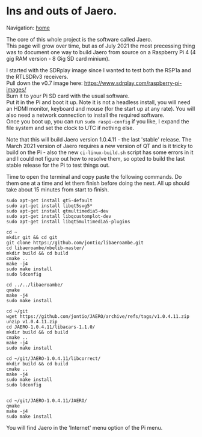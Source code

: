 # Ins and outs of Jaero.   
   
Navigation: [home](README.md)  

The core of this whole project is the software called Jaero.  
This page will grow over time, but as of July 2021 the most precessing thing was to document one way to build Jaero from source on a Raspberry Pi 4 (4 gig RAM version - 8 Gig SD card minium).   
    
I started with the SDRplay image since I wanted to test both the RSP1a and the RTLSDRv3 receivers.    
Pull down the v0.7 image here: <https://www.sdrplay.com/raspberry-pi-images/>  
Burn it to your Pi SD card with the usual software.   
Put it in the Pi and boot it up. Note it is not a headless install, you will need an HDMI monitor, keyboard and mouse (for the start up at any rate). You will also need a network connection to install the required software.   
Once you boot up, you can run ```sudo raspi-config``` if you like, I expand the file system and set the clock to UTC if nothing else.    

Note that this will build Jaero version 1.0.4.11 - the last 'stable' release. The March 2021 version of Jaero requires a new version of QT and is it tricky to build on the Pi - also the new `ci-linux-build.sh` script has some errors in it and I could not figure out how to resolve them, so opted to build the last stable release for the Pi to test things out.  

Time to open the terminal and copy paste the following commands. Do them one at a time and let them finish before doing the next. All up should take about 15 minutes from start to finish.   
    
```sudo apt-get install libvorbis-dev   
sudo apt-get install qt5-default  
sudo apt-get install libqt5svg5*  
sudo apt-get install qtmultimedia5-dev  
sudo apt-get install libqcustomplot-dev  
sudo apt-get install libqt5multimedia5-plugins  
  
cd ~  
mkdir git && cd git  
git clone https://github.com/jontio/libaeroambe.git  
cd libaeroambe/mbelib-master/  
mkdir build && cd build  
cmake ..  
make -j4  
sudo make install  
sudo ldconfig  
   
cd ../../libaeroambe/  
qmake  
make -j4  
sudo make install  
  
cd ~/git  
wget https://github.com/jontio/JAERO/archive/refs/tags/v1.0.4.11.zip  
unzip v1.0.4.11.zip  
cd JAERO-1.0.4.11/libacars-1.1.0/  
mkdir build && cd build  
cmake ..  
make -j4  
sudo make install  

cd ~/git/JAERO-1.0.4.11/libcorrect/  
mkdir build && cd build  
cmake ..  
make -j4  
sudo make install  
sudo ldconfig  


cd ~/git/JAERO-1.0.4.11/JAERO/  
qmake  
make -j4  
sudo make install  
```   
You will find Jaero in the 'Internet' menu option of the Pi menu.
